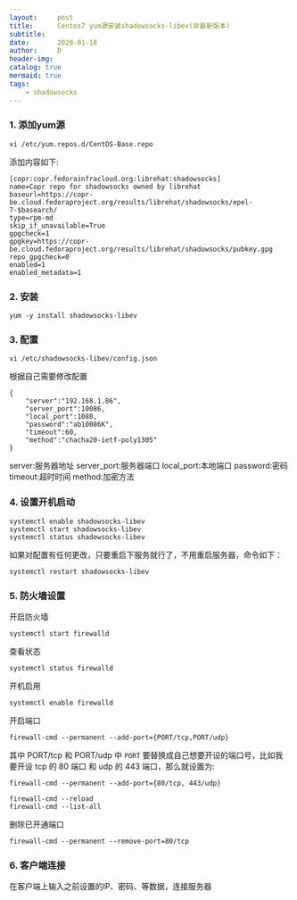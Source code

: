 ```yaml
---
layout:     post
title:      Centos7 yum源安装shadowsocks-libev(非最新版本)
subtitle:   
date:       2020-01-18
author:     D
header-img: 
catalog: true
mermaid: true
tags:
    - shadowsocks
---
```


### 1. 添加yum源
```
vi /etc/yum.repos.d/CentOS-Base.repo
```
添加内容如下:
```
[copr:copr.fedorainfracloud.org:librehat:shadowsocks]
name=Copr repo for shadowsocks owned by librehat
baseurl=https://copr-be.cloud.fedoraproject.org/results/librehat/shadowsocks/epel-7-$basearch/
type=rpm-md
skip_if_unavailable=True
gpgcheck=1
gpgkey=https://copr-be.cloud.fedoraproject.org/results/librehat/shadowsocks/pubkey.gpg
repo_gpgcheck=0
enabled=1
enabled_metadata=1
```

### 2. 安装
```
yum -y install shadowsocks-libev
```

### 3. 配置
```
vi /etc/shadowsocks-libev/config.json
```
根据自己需要修改配置
```
{
    "server":"192.168.1.86", 
    "server_port":10086,
    "local_port":1080,
    "password":"ab10086K",
    "timeout":60,
    "method":"chacha20-ietf-poly1305"
}
```
server:服务器地址
server_port:服务器端口
local_port:本地端口
password:密码
timeout:超时时间
method:加密方法

### 4. 设置开机启动
```
systemctl enable shadowsocks-libev
systemctl start shadowsocks-libev
systemctl status shadowsocks-libev
```
如果对配置有任何更改，只要重启下服务就行了，不用重启服务器，命令如下：
```
systemctl restart shadowsocks-libev
```

### 5. 防火墙设置
开启防火墙
```
systemctl start firewalld
```
查看状态
```
systemctl status firewalld
```
开机启用
```
systemctl enable firewalld
```
开启端口
```
firewall-cmd --permanent --add-port={PORT/tcp,PORT/udp}
```
其中 PORT/tcp 和 PORT/udp 中 `PORT` 要替换成自己想要开设的端口号，比如我要开设 tcp 的 80 端口
和 udp 的 443 端口，那么就设置为:
```
firewall-cmd --permanent --add-port={80/tcp, 443/udp}
```

```
firewall-cmd --reload
firewall-cmd --list-all
```

删除已开通端口
```
firewall-cmd --permanent --remove-port=80/tcp 
```


### 6. 客户端连接

在客户端上输入之前设置的IP、密码、等数据，连接服务器
